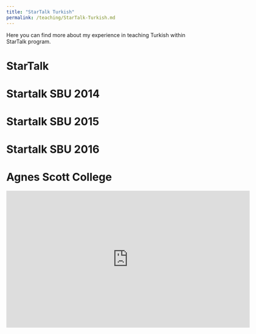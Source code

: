 ```yaml
---
title: "StarTalk Turkish"
permalink: /teaching/StarTalk-Turkish.md
---
```


Here you can find more about my experience in teaching Turkish within StarTalk program.

StarTalk 
======


Startalk SBU 2014
======


Startalk SBU 2015
======


Startalk SBU 2016
======


Agnes Scott College
======

<iframe width="640" height="360" src="https://www.youtube-nocookie.com/embed/ueaRliowgbw?controls=0&amp;showinfo=0" frameborder="0" allowfullscreen></iframe>

